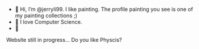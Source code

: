 - 👋 Hi, I’m @jerryli99. I like painting. The profile painting you see is one of my painting collections ;)
- 👀 I love Computer Science. 
- 🌱  

Website still in progress...
Do you like Physcis?
<!---
jerryo0/jerryo0 is a ✨ special ✨ repository because its `README.md` (this file) appears on your GitHub profile.
You can click the Preview link to take a look at your changes.
--->

